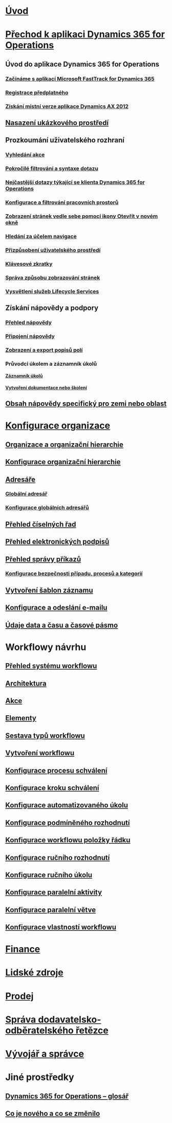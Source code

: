 # [Úvod](index.md)

# [Přechod k aplikaci Dynamics 365 for Operations](get-started/onboarding-home.md)
## Úvod do aplikace Dynamics 365 for Operations
### [Začínáme s aplikací Microsoft FastTrack for Dynamics 365](get-started/fasttrack-dynamics-365-overview.md)
### [Registrace předplatného](/dynamics365/operations/dev-itpro/dev-tools/sign-up-preview-subscription?toc=/dynamics365/operations/toc.json)
### [Získání místní verze aplikace Dynamics AX 2012](/dynamics365/operations/dev-itpro/deployment/csp-download-customersource?toc=/dynamics365/operations/toc.json)
## [Nasazení ukázkového prostředí](/dynamics365/operations/dev-itpro/deployment/deploy-demo-environment?toc=/dynamics365/operations/toc.json)

## Prozkoumání uživatelského rozhraní
### [Vyhledání akce](get-started/action-search.md)
### [Pokročilé filtrování a syntaxe dotazu](get-started/advanced-filtering-query-options.md)
### [Nejčastější dotazy týkající se klienta Dynamics 365 for Operations](get-started/client-faq.md)
### [Konfigurace a filtrování pracovních prostorů](get-started/configure-filter-workspaces.md)
### [Zobrazení stránek vedle sebe pomocí ikony Otevřít v novém okně](get-started/display-pages-side-by-side.md)
### [Hledání za účelem navigace](get-started/navigation-search.md)
### [Přizpůsobení uživatelského prostředí](get-started/personalize-user-experience.md)
### [Klávesové zkratky](get-started/shortcut-keys.md)
### [Správa způsobu zobrazování stránek](get-started/window-management.md)
### [Vysvětlení služeb Lifecycle Services](/dynamics365/operations/dev-itpro/lifecycle-services/lcs-works-lcs?toc=/dynamics365/operations/toc.json)

## Získání nápovědy a podpory
### [Přehled nápovědy](/dynamics365/operations/dev-itpro/get-started/help-overview?toc=/dynamics365/operations/toc.json)
### [Připojení nápovědy](/dynamics365/operations/dev-itpro/get-started/help-connect?toc=/dynamics365/operations/toc.json)
### [Zobrazení a export popisů polí](get-started/view-export-field-descriptions.md)

### Průvodci úkolem a záznamník úkolů
#### [Záznamník úkolů](/dynamics365/operations/dev-itpro/user-interface/task-recorder?toc=/dynamics365/operations/toc.json)
#### [Vytvoření dokumentace nebo školení](/dynamics365/operations/dev-itpro/user-interface/task-recorder?toc=/dynamics365/operations/toc.json)

## [Obsah nápovědy specifický pro zemi nebo oblast](/dynamics365/operations/dev-itpro/lcs-solutions/country-region?toc=/dynamics365/operations/toc.json)

# [Konfigurace organizace](organization-administration/organization-administration-home-page.md)
## [Organizace a organizační hierarchie](organization-administration/organizations-organizational-hierarchies.md)
## [Konfigurace organizační hierarchie](organization-administration/plan-organizational-hierarchy.md)
## [Adresáře](organization-administration/qa-address-books.md)
### [Globální adresář](organization-administration/overview-global-address-book.md)
### [Konfigurace globálních adresářů](organization-administration/plan-configuration-global-address-book-additional-address-books.md)
## [Přehled číselných řad](organization-administration/number-sequence-overview.md)
## [Přehled elektronických podpisů](organization-administration/electronic-signature-overview.md)
## [Přehled správy příkazů](organization-administration/cases.md)
### [Konfigurace bezpečnosti případu, procesů a kategorií](organization-administration/plan-case-management.md)
## [Vytvoření šablon záznamu](organization-administration/record-templates.md)
## [Konfigurace a odeslání e-mailu](organization-administration/configure-email.md)
## [Údaje data a času a časové pásmo](organization-administration/date-time-zones.md)

# Workflowy návrhu
## [Přehled systému workflowu](organization-administration/overview-workflow-system.md)
## [Architektura](organization-administration/workflow-system-architecture.md)
## [Akce](organization-administration/workflow-actions.md)
## [Elementy](organization-administration/workflow-elements.md)
## [Sestava typů workflowu](organization-administration/workflow-types-report.md)
## [Vytvoření workflowu](organization-administration/create-workflow.md)
## [Konfigurace procesu schválení](organization-administration/configure-approval-process-workflow.md)
## [Konfigurace kroku schválení](organization-administration/configure-approval-step-workflow.md)
## [Konfigurace automatizovaného úkolu](organization-administration/configure-automated-task-workflow.md)
## [Konfigurace podmíněného rozhodnutí](organization-administration/configure-conditional-decision-workflow.md)
## [Konfigurace workflowu položky řádku](organization-administration/configure-line-item-workflow.md)
## [Konfigurace ručního rozhodnutí](organization-administration/configure-manual-decision-workflow.md)
## [Konfigurace ručního úkolu](organization-administration/configure-manual-task-workflow.md)
## [Konfigurace paralelní aktivity](organization-administration/configure-parallel-activity-workflow.md)
## [Konfigurace paralelní větve](organization-administration/configure-parallel-branch-workflow.md)
## [Konfigurace vlastností workflowu](organization-administration/configure-workflow-properties.md)

# [Finance](/dynamics365/operations/financials/index)

# [Lidské zdroje](/dynamics365/operations/human-resources/index)

# [Prodej](/dynamics365/operations/retail/index)

# [Správa dodavatelsko-odběratelského řetězce](/dynamics365/operations/supply-chain/index)

# [Vývojář a správce](/dynamics365/operations/dev-itpro/index)

# Jiné prostředky
## [Dynamics 365 for Operations – glosář](get-started/glossary.md)
## [Co je nového a co se změnilo](/dynamics365/operations/dev-itpro/get-started/whats-new-changed?toc=/dynamics365/operations/toc.json)


